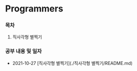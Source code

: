 # Programmers 

### 목차

1. 직사각형 별찍기


### 공부 내용 및 일자 

- 2021-10-27 [직사각형 별찍기](./직사각형 별찍기/README.md)

